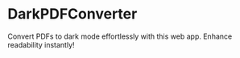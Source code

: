 # DarkPDFConverter
Convert PDFs to dark mode effortlessly with this web app. Enhance readability instantly!
